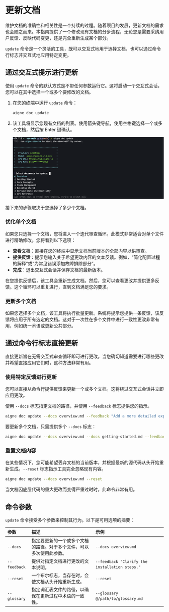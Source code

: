# 更新文档

维护文档的准确性和相关性是一个持续的过程。随着项目的发展，更新文档的需求也会随之而来。本指南提供了一个修改现有文档的分步流程，无论您是需要采纳用户反馈、反映代码变更，还是完全重新生成某个部分。

`update` 命令是一个灵活的工具，既可以交互式地用于选择文档，也可以通过命令行标志非交互式地应用特定变更。

## 通过交互式提示进行更新

使用 `update` 命令的默认方式是不带任何参数运行它。这将启动一个交互式会话，您可以在其中选择一个或多个要修改的文档。

1.  在您的终端中运行 `update` 命令：

    ```bash 命令 aigne doc update icon=lucide:terminal
    aigne doc update
    ```

2.  该工具将显示您现有文档的列表。使用箭头键导航，使用空格键选择一个或多个文档，然后按 Enter 键确认。

    ![交互式文档更新提示的屏幕截图，显示了可供选择的文档列表。](../assets/screenshots/doc-update.png)

接下来的步骤取决于您选择了多少个文档。

### 优化单个文档

如果您只选择一个文档，您将进入一个迭代审查循环。此模式非常适合对单个文件进行精确修改。您将看到以下选项：
*   **查看文档**：直接在您的终端中显示文档当前版本的全部内容以供审查。
*   **提供反馈**：提示您输入关于希望更改内容的文本反馈。例如，“简化配置过程的解释”或“为常见错误添加故障排除部分”。
*   **完成**：退出交互式会话并保存文档的最新版本。

在您提供反馈后，该工具会重新生成文档。然后，您可以查看更改并提供更多反馈。这个循环可以重复进行，直到文档满足您的要求。

### 更新多个文档

如果您选择多个文档，该工具将执行批量更新。系统将提示您提供一条反馈，该反馈将应用于所有选定的文档。这对于一次性在多个文件中进行一致性更改非常有用，例如统一术语或更新公共部分。

## 通过命令行标志直接更新

直接更新旨在无需交互式审查循环即可进行更改。当您确切知道需要进行哪些更改并希望直接应用它们时，这种方法非常有用。

### 使用特定反馈进行更新

您可以直接从命令行提供反馈来更新一个或多个文档。这将绕过交互式会话并立即应用更改。

使用 `--docs` 标志指定文档的路径，并使用 `--feedback` 标志提供您的指示。

```bash 命令 aigne doc update with feedback icon=lucide:terminal
aigne doc update --docs overview.md --feedback "Add a more detailed explanation of the core features."
```

要更新多个文档，只需提供多个 `--docs` 标志：

```bash 命令 aigne doc update multiple docs icon=lucide:terminal
aigne doc update --docs overview.md --docs getting-started.md --feedback "Ensure the tone is consistent across both documents."
```

### 重置文档内容

在某些情况下，您可能希望丢弃文档的当前版本，并根据最新的源代码从头开始重新生成。`--reset` 标志指示工具完全忽略现有内容。

```bash 命令 aigne doc update with reset icon=lucide:terminal
aigne doc update --docs overview.md --reset
```

当文档因底层代码的重大更改而变得严重过时时，此命令非常有用。



## 命令参数

`update` 命令接受多个参数来控制其行为。以下是可用选项的摘要：

| 参数 | 描述 | 示例 |
| :--------- | :------------------------------------------------------------------------------------------------------ | :------------------------------------------------------- |
| `--docs` | 指定要更新的一个或多个文档的路径。对于多个文件，可以多次使用此参数。 | `--docs overview.md` |
| `--feedback` | 提供对指定文档进行更改的文本说明。 | `--feedback "Clarify the installation steps."` |
| `--reset` | 一个布尔标志，当存在时，会使文档从头开始重新生成。 | `--reset` |
| `--glossary` | 指定词汇表文件的路径，以确保在更新过程中术语的一致性。 | `--glossary @/path/to/glossary.md` |
